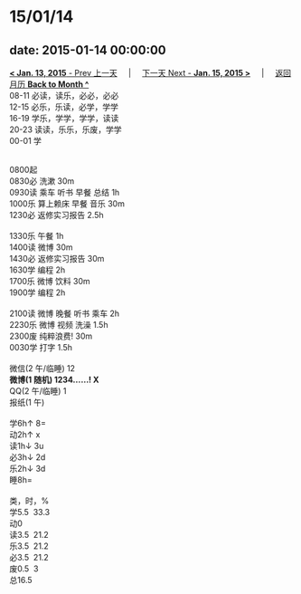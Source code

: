 # 15/01/14

date: 2015-01-14 00:00:00
---
[**< Jan. 13, 2015** - Prev 上一天](/lifelogs/2015/01/d13.md) &nbsp; &nbsp; | &nbsp; &nbsp; [下一天 Next - **Jan. 15, 2015 >**](/lifelogs/2015/01/d15.md) &nbsp; &nbsp; |  &nbsp; &nbsp; [返回月历 **Back to Month ^**](/lifelogs/2015/01/index.md)
<br/>08-11 必读，读乐，必必，必必<br/>12-15 必乐，乐读，必学，学学<br/>16-19 学乐，学学，学学，读读<br/>20-23 读读，乐乐，乐废，学学<br/>00-01 学<div><br/></div>0800起<br/>0830必 洗漱 30m<br/>0930读 乘车 听书 早餐 总结 1h<br/>1000乐 算上赖床 早餐 音乐 30m<br/>1230必 返修实习报告 2.5h<div><br/></div>1330乐 午餐 1h<br/>1400读 微博 30m<br/>1430必 返修实习报告 30m<br/>1630学 编程 2h<br/>1700乐 微博 饮料 30m<br/>1900学 编程 2h<div><br/></div>2100读 微博 晚餐 听书 乘车 2h<br/>2230乐 微博 视频 洗澡 1.5h<br/>2300废 纯粹浪费! 30m<br/>0030学 打字 1.5h<div><br/></div>微信(2 午/临睡) 12<br/><b>微博(1 随机) 1234……! X</b><br/>QQ(2 午/临睡) 1<br/>报纸(1 午)<div><br/></div>学6h↑ 8=<br/>动2h↑ x<br/>读1h↓ 3u<br/>必3h↓ 2d<br/>乐2h↓ 3d<br/>睡8h=<div><br/></div>类，时，%<br/>学5.5  33.3<br/>动0<br/>读3.5  21.2<br/>乐3.5  21.2<br/>必3.5  21.2<br/>废0.5  3<br/>总16.5</div>
